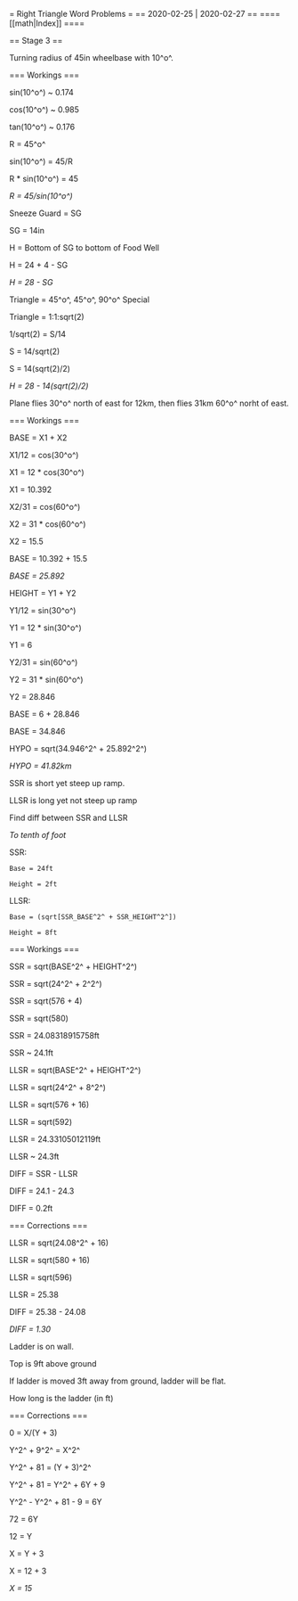 = Right Triangle Word Problems =
== 2020-02-25 | 2020-02-27 ==
==== [[math|Index]] ====

== Stage 3 ==

Turning radius of 45in wheelbase with 10^o^.

=== Workings ===

sin(10^o^) ~ 0.174

cos(10^o^) ~ 0.985

tan(10^o^) ~ 0.176


R = 45^o^

sin(10^o^) = 45/R

R * sin(10^o^) = 45

*_R = 45/sin(10^o^)_*


Sneeze Guard = SG

SG = 14in

H = Bottom of SG to bottom of Food Well

H = 24 + 4 - SG

_H = 28 - SG_

Triangle = 45^o^, 45^o^, 90^o^ Special

Triangle = 1:1:sqrt(2)


1/sqrt(2) = S/14

S = 14/sqrt(2)

S = 14(sqrt(2)/2)

*_H = 28 - 14(sqrt(2)/2)_*


Plane flies 30^o^ north of east for 12km, then flies 31km 60^o^ norht of east.

=== Workings ===

BASE = X1 + X2

X1/12 = cos(30^o^)

X1 = 12 * cos(30^o^)

X1 = 10.392

X2/31 = cos(60^o^)

X2 = 31 * cos(60^o^)

X2 = 15.5

BASE = 10.392 + 15.5

_BASE = 25.892_

HEIGHT = Y1 + Y2

Y1/12 = sin(30^o^)

Y1 = 12 * sin(30^o^)

Y1 = 6

Y2/31 = sin(60^o^)

Y2 = 31 * sin(60^o^)

Y2 = 28.846

BASE = 6 + 28.846

BASE = 34.846

HYPO = sqrt(34.946^2^ + 25.892^2^)

*_HYPO = 41.82km_*

SSR is short yet steep up ramp.

LLSR is long yet not steep up ramp

Find diff between SSR and LLSR

_To tenth of foot_

SSR:

	Base = 24ft
	
	Height = 2ft
	
LLSR:

	Base = (sqrt[SSR_BASE^2^ + SSR_HEIGHT^2^])
	
	Height = 8ft
	
=== Workings ===

SSR = sqrt(BASE^2^ + HEIGHT^2^)

SSR = sqrt(24^2^ + 2^2^)

SSR = sqrt(576 + 4)

SSR = sqrt(580)

SSR = 24.08318915758ft

SSR ~ 24.1ft


LLSR = sqrt(BASE^2^ + HEIGHT^2^)

LLSR = sqrt(24^2^ + 8^2^)

LLSR = sqrt(576 + 16)

LLSR = sqrt(592)

LLSR = 24.33105012119ft

LLSR ~ 24.3ft

DIFF = SSR - LLSR

DIFF = 24.1 - 24.3

DIFF = 0.2ft

=== Corrections ===

LLSR = sqrt(24.08^2^ + 16)

LLSR = sqrt(580 + 16)

LLSR = sqrt(596)

LLSR = 25.38

DIFF = 25.38 - 24.08

*_DIFF = 1.30_*

Ladder is on wall.

Top is 9ft above ground

If ladder is moved 3ft away from ground, ladder will be flat.

How long is the ladder (in ft)


=== Corrections ===

0 = X/(Y + 3)

Y^2^ + 9^2^ = X^2^

Y^2^ + 81 = (Y + 3)^2^

Y^2^ + 81 = Y^2^ + 6Y + 9

Y^2^ - Y^2^ + 81 - 9 = 6Y

72 = 6Y

12 = Y

X = Y + 3

X = 12 + 3

*_X = 15_*

